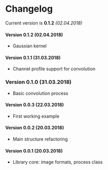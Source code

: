 # Changelog
Current version is **0.1.2** *(02.04.2018)*

#### Version 0.1.2 (02.04.2018)
* Gaussian kernel

#### Version 0.1.1 (31.03.2018)
* Channel profile support for convolution

### Version 0.1.0 (31.03.2018)
* Basic convolution process

#### Version 0.0.3 (22.03.2018)
* First working example

#### Version 0.0.2 (20.03.2018)
* Main structure refactoring

#### Version 0.0.1 (20.03.2018)
* Library core: image formats, process class
